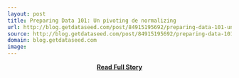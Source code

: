```yaml
---
layout: post
title: Preparing Data 101: Un pivoting de normalizing 
url: http://blog.getdataseed.com/post/84915195692/preparing-data-101-un-pivoting-de-normalizing
source: http://blog.getdataseed.com/post/84915195692/preparing-data-101-un-pivoting-de-normalizing
domain: blog.getdataseed.com
image: 
---
```


<p></p>
<center><p><a href="http://blog.getdataseed.com/post/84915195692/preparing-data-101-un-pivoting-de-normalizing" style='padding:25px; font-sze:18px; font-weight: bold;'>Read Full Story</a></p></center>
